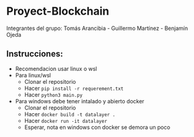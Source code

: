 # Proyect-Blockchain
Integrantes del grupo: Tomás Arancibia - Guillermo Martínez - Benjamín Ojeda

## Instrucciones:
* Recomendacion usar linux o wsl
* Para linux/wsl
  * Clonar el repositorio
  * Hacer ``` pip install -r requerement.txt  ```
  * Hacer ``` python3 main.py  ```
* Para windows debe tener intalado y abierto docker
  * Clonar el repositorio
  * Hacer ```docker build -t datalayer . ```
  * Hacer ```docker run -it datalayer```
  * Esperar, nota en windows con docker se demora un poco

